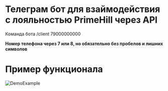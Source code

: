# Телеграм бот для взаймодействия с лояльностью PrimeHill через API

Команда бота
/client 79000000000

**Номер телефона через 7 или 8, но обязательно без пробелов и лишних символов**

# Пример функционала
![DemoExample](https://github.com/ssjerat/telegrambot_PrimeHill-IIKO/blob/main/Example-PH-IIKO.gif)
